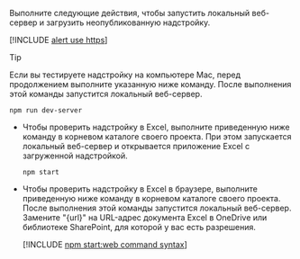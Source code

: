 
Выполните следующие действия, чтобы запустить локальный веб-сервер и загрузить неопубликованную надстройку.

[!INCLUDE [alert use https](alert-use-https.md)]

> [!TIP]
> Если вы тестируете надстройку на компьютере Mac, перед продолжением выполните указанную ниже команду. После выполнения этой команды запустится локальный веб-сервер.
>
> ```command&nbsp;line
> npm run dev-server
> ```

- Чтобы проверить надстройку в Excel, выполните приведенную ниже команду в корневом каталоге своего проекта. При этом запускается локальный веб-сервер и открывается приложение Excel с загруженной надстройкой.

    ```command&nbsp;line
    npm start
    ```

- Чтобы проверить надстройку в Excel в браузере, выполните приведенную ниже команду в корневом каталоге своего проекта. После выполнения этой команды запустится локальный веб-сервер. Замените "{url}" на URL-адрес документа Excel в OneDrive или библиотеке SharePoint, для которой у вас есть разрешения.

    [!INCLUDE [npm start:web command syntax](../includes/start-web-sideload-instructions.md)]
